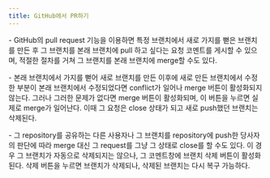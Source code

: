```yaml
---
title: GitHub에서 PR하기
---
```


\- GitHub의 pull request 기능을 이용하면 특정 브랜치에서 새로 가지를 뻗은 브랜치를 만든 후 그 브랜치를 본래 브랜치에 pull 하고 싶다는 요청 코멘트를 게시할 수 있으며, 적절한 절차를 거쳐 그 브랜치를 본래 브랜치에 merge할 수도 있다.

\- 본래 브랜치에서 가지를 뻗어 새로 브랜치를 만든 이후에 새로 만든 브랜치에서 수정한 부분이 본래 브랜치에서 수정되었다면 conflict가 일어나 merge 버튼이 활성화되지 않는다. 그러나 그러한 문제가 없다면 merge 버튼이 활성화되며, 이 버튼을 누르면 실제로 merge가 일어난다. 이때 그 요청은 close 상태가 되고 새로 push했던 브랜치는 삭제된다.

\- 그 repository를 공유하는 다른 사용자나 그 브랜치를 repository에 push한 당사자의 판단에 따라 merge 대신 그 request를 그냥 그 상태로 close를 할 수도 있다. 이 경우 그 브랜치가 자동으로 삭제되지는 않으나, 그 코멘트창에 브랜치 삭제 버튼이 활성화된다. 삭제 버튼을 누르면 브랜치가 삭제되나, 삭제된 브랜치는 다시 복구 가능하다.